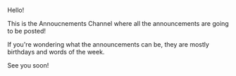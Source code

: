 Hello!

This is the Annoucnements Channel where all the announcements are going to be posted!

If you're wondering what the announcements can be, they are mostly birthdays and words of the week.

See you soon!
